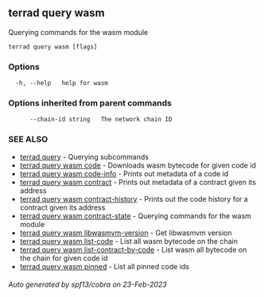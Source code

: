## terrad query wasm

Querying commands for the wasm module

```
terrad query wasm [flags]
```

### Options

```
  -h, --help   help for wasm
```

### Options inherited from parent commands

```
      --chain-id string   The network chain ID
```

### SEE ALSO

* [terrad query](terrad_query.md)	 - Querying subcommands
* [terrad query wasm code](terrad_query_wasm_code.md)	 - Downloads wasm bytecode for given code id
* [terrad query wasm code-info](terrad_query_wasm_code-info.md)	 - Prints out metadata of a code id
* [terrad query wasm contract](terrad_query_wasm_contract.md)	 - Prints out metadata of a contract given its address
* [terrad query wasm contract-history](terrad_query_wasm_contract-history.md)	 - Prints out the code history for a contract given its address
* [terrad query wasm contract-state](terrad_query_wasm_contract-state.md)	 - Querying commands for the wasm module
* [terrad query wasm libwasmvm-version](terrad_query_wasm_libwasmvm-version.md)	 - Get libwasmvm version
* [terrad query wasm list-code](terrad_query_wasm_list-code.md)	 - List all wasm bytecode on the chain
* [terrad query wasm list-contract-by-code](terrad_query_wasm_list-contract-by-code.md)	 - List wasm all bytecode on the chain for given code id
* [terrad query wasm pinned](terrad_query_wasm_pinned.md)	 - List all pinned code ids

###### Auto generated by spf13/cobra on 23-Feb-2023
